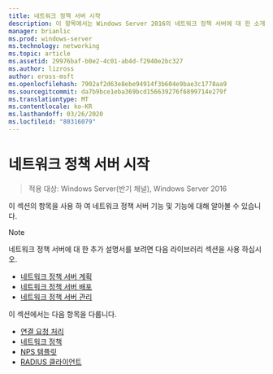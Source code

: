 ```yaml
---
title: 네트워크 정책 서버 시작
description: 이 항목에서는 Windows Server 2016의 네트워크 정책 서버에 대 한 소개 항목의 링크와 NPS에 대 한 추가 지침에 대 한 링크를 제공 합니다.
manager: brianlic
ms.prod: windows-server
ms.technology: networking
ms.topic: article
ms.assetid: 29976baf-b0e2-4c01-ab4d-f2940e2bc327
ms.author: lizross
author: eross-msft
ms.openlocfilehash: 7902af2d63e8ebe94914f3b604e9bae3c1778aa9
ms.sourcegitcommit: da7b9bce1eba369bcd156639276f6899714e279f
ms.translationtype: MT
ms.contentlocale: ko-KR
ms.lasthandoff: 03/26/2020
ms.locfileid: "80316079"
---
```

# <a name="getting-started-with-network-policy-server"></a>네트워크 정책 서버 시작

>적용 대상: Windows Server(반기 채널), Windows Server 2016

이 섹션의 항목을 사용 하 여 네트워크 정책 서버 기능 및 기능에 대해 알아볼 수 있습니다.  
  
>[!NOTE]
>네트워크 정책 서버에 대 한 추가 설명서를 보려면 다음 라이브러리 섹션을 사용 하십시오.  
>- [네트워크 정책 서버 계획](nps-plan-top.md)
>- [네트워크 정책 서버 배포](nps-deploy.md)
>- [네트워크 정책 서버 관리](nps-manage-top.md)
  
  
이 섹션에서는 다음 항목을 다룹니다.
  
- [연결 요청 처리](nps-crp-top.md)
- [네트워크 정책](nps-np-overview.md)
- [NPS 템플릿](nps-templates.md)
- [RADIUS 클라이언트](nps-radius-clients.md)

